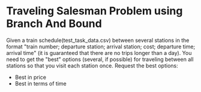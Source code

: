 # Traveling Salesman Problem using Branch And Bound
Given a train schedule(test_task_data.csv) between several stations in the format "train number; departure station; arrival station; cost; departure time; arrival time" (it is guaranteed that there are no trips longer than a day). You need to get the "best" options (several, if possible) for traveling between all stations so that you visit each station once. Request the best options:
 - Best in price
 - Best in terms of time
